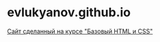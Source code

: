 # evlukyanov.github.io


[Сайт сделанный на курсе "Базовый HTML и CSS"](evlukyanov.github.io/Lukyanov_base/)
